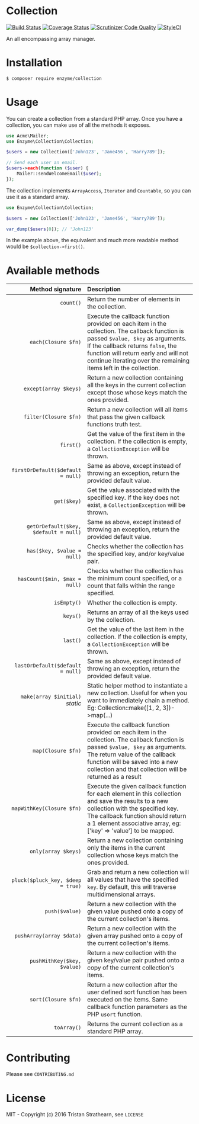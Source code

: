 # Collection
[![Build Status](https://travis-ci.org/enzyme/collection.svg?branch=master)](https://travis-ci.org/enzyme/collection)
[![Coverage Status](https://coveralls.io/repos/github/enzyme/collection/badge.svg?branch=develop)](https://coveralls.io/github/enzyme/collection?branch=develop)
[![Scrutinizer Code Quality](https://scrutinizer-ci.com/g/enzyme/collection/badges/quality-score.png?b=master)](https://scrutinizer-ci.com/g/enzyme/collection/?branch=master)
[![StyleCI](https://styleci.io/repos/59178796/shield)](https://styleci.io/repos/59178796)

An all encompassing array manager.

# Installation

```bash
$ composer require enzyme/collection
```

# Usage

You can create a collection from a standard PHP array. Once you have a collection, you can make use of all the methods it exposes.

```php
use Acme\Mailer;
use Enzyme\Collection\Collection;

$users = new Collection(['John123', 'Jane456', 'Harry789']);

// Send each user an email.
$users->each(function ($user) {
    Mailer::sendWelcomeEmail($user);
});
```

The collection implements `ArrayAccess`, `Iterator` and `Countable`, so you can use it as a standard array.

```php
use Enzyme\Collection\Collection;

$users = new Collection(['John123', 'Jane456', 'Harry789']);

var_dump($users[0]); // 'John123'
```

In the example above, the equivalent and much more readable method would be `$collection->first()`.

# Available methods

| Method signature | Description |
| ---: | :--- |
| `count()` | Return the number of elements in the collection. |
| `each(Closure $fn)` | Execute the callback function provided on each item in the collection. The callback function is passed `$value, $key` as arguments. If the callback returns `false`, the function will return early and will not continue iterating over the remaining items left in the collection.|
| `except(array $keys)` | Return a new collection containing all the keys in the current collection except those whose keys match the ones provided. |
| `filter(Closure $fn)` | Return a new collection will all items that pass the given callback functions truth test. |
| `first()` | Get the value of the first item in the collection. If the collection is empty, a `CollectionException` will be thrown. |
| `firstOrDefault($default = null)` | Same as above, except instead of throwing an exception, return the provided default value. |
| `get($key)` | Get the value associated with the specified key. If the key does not exist, a `CollectionException` will be thrown. |
| `getOrDefault($key, $default = null)` | Same as above, except instead of throwing an exception, return the provided default value. |
| `has($key, $value = null)` | Checks whether the collection has the specified key, and/or key/value pair. |
| `hasCount($min, $max = null)` | Checks whether the collection has the minimum count specified, or a count that falls within the range specified. |
| `isEmpty()` | Whether the collection is empty. |
| `keys()` | Returns an array of all the keys used by the collection. |
| `last()` | Get the value of the last item in the collection. If the collection is empty, a `CollectionException` will be thrown. |
| `lastOrDefault($default = null)` | Same as above, except instead of throwing an exception, return the provided default value. |
| `make(array $initial)` *static* | Static helper method to instantiate a new collection. Useful for when you want to immediately chain a method. Eg: Collection::make([1, 2, 3])->map(...) |
| `map(Closure $fn)` | Execute the callback function provided on each item in the collection. The callback function is passed `$value, $key` as arguments. The return value of the callback function will be saved into a new collection and that collection will be returned as a result |
| `mapWithKey(Closure $fn)` | Execute the given callback function for each element in this collection and save the results to a new collection with the specified key. The callback function should return a 1 element associative array, eg: ['key' => 'value'] to be mapped. |
| `only(array $keys)` | Return a new collection containing only the items in the current collection whose keys match the ones provided. |
| `pluck($pluck_key, $deep = true)` | Grab and return a new collection will all values that have the specified `key`. By default, this will traverse multidimensional arrays. |
| `push($value)` | Return a new collection with the given value pushed onto a copy of the current collection's items. |
| `pushArray(array $data)` | Return a new collection with the given array pushed onto a copy of the current collection's items. |
| `pushWithKey($key, $value)` | Return a new collection with the given key/value pair pushed onto a copy of the current collection's items. |
| `sort(Closure $fn)` | Return a new collection after the user defined sort function has been executed on the items. Same callback function parameters as the PHP `usort` function. |
| `toArray()` | Returns the current collection as a standard PHP array. |

# Contributing

Please see `CONTRIBUTING.md`

# License

MIT - Copyright (c) 2016 Tristan Strathearn, see `LICENSE`
